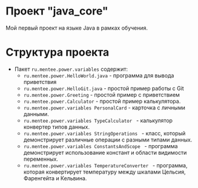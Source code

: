 # Проект "java_core"

Мой первый проект на языке Java в рамках обучения.


#
# Структура проекта

- Пакет `ru.mentee.power.variables` содержит:
    - `ru.mentee.power.HelloWorld.java` - программа для вывода приветствия
    - `ru.mentee.power.HelloGit.java` - простой пример работы с Git
    - `ru.mentee.power.Greeting` - простой пример с приветствием
    - `ru.mentee.power.Calculator` - простой пример калькулятора.
    - `ru.mentee.power.variables PersonalCard` - карточка с личными данными.
    - `ru.mentee.power.variables TypeCalculator ` - калькулятор конвертер типов данных.
    - `ru.mentee.power.variables StringOperations ` - класс, который демонстрирует различные операции с разными типами данных.
    - `ru.mentee.power.variables ConstantsAndScope ` - программа демонстрирует использование констант и области видимости переменных.
    - `ru.mentee.power.variables TemperatureConverter ` - программа, которая конвертирует температуру между шкалами Цельсия, Фаренгейта и Кельвина.
  
